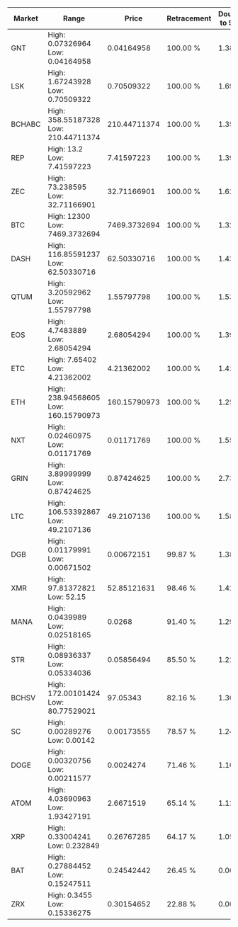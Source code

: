 | Market | Range | Price| Retracement | Doubles to 50% |
| --- | --- | --- | --- | --- |
| GNT | High: 0.07326964<br />Low: 0.04164958 | 0.04164958 | 100.00 % | 1.38 |
| LSK | High: 1.67243928<br />Low: 0.70509322 | 0.70509322 | 100.00 % | 1.69 |
| BCHABC | High: 358.55187328<br />Low: 210.44711374 | 210.44711374 | 100.00 % | 1.35 |
| REP | High: 13.2<br />Low: 7.41597223 | 7.41597223 | 100.00 % | 1.39 |
| ZEC | High: 73.238595<br />Low: 32.71166901 | 32.71166901 | 100.00 % | 1.62 |
| BTC | High: 12300<br />Low: 7469.3732694 | 7469.3732694 | 100.00 % | 1.32 |
| DASH | High: 116.85591237<br />Low: 62.50330716 | 62.50330716 | 100.00 % | 1.43 |
| QTUM | High: 3.20592962<br />Low: 1.55797798 | 1.55797798 | 100.00 % | 1.53 |
| EOS | High: 4.7483889<br />Low: 2.68054294 | 2.68054294 | 100.00 % | 1.39 |
| ETC | High: 7.65402<br />Low: 4.21362002 | 4.21362002 | 100.00 % | 1.41 |
| ETH | High: 238.94568605<br />Low: 160.15790973 | 160.15790973 | 100.00 % | 1.25 |
| NXT | High: 0.02460975<br />Low: 0.01171769 | 0.01171769 | 100.00 % | 1.55 |
| GRIN | High: 3.89999999<br />Low: 0.87424625 | 0.87424625 | 100.00 % | 2.73 |
| LTC | High: 106.53392867<br />Low: 49.2107136 | 49.2107136 | 100.00 % | 1.58 |
| DGB | High: 0.01179991<br />Low: 0.00671502 | 0.00672151 | 99.87 % | 1.38 |
| XMR | High: 97.81372821<br />Low: 52.15 | 52.85121631 | 98.46 % | 1.42 |
| MANA | High: 0.0439989<br />Low: 0.02518165 | 0.0268 | 91.40 % | 1.29 |
| STR | High: 0.08936337<br />Low: 0.05334036 | 0.05856494 | 85.50 % | 1.22 |
| BCHSV | High: 172.00101424<br />Low: 80.77529021 | 97.05343 | 82.16 % | 1.30 |
| SC | High: 0.00289276<br />Low: 0.00142 | 0.00173555 | 78.57 % | 1.24 |
| DOGE | High: 0.00320756<br />Low: 0.00211577 | 0.0024274 | 71.46 % | 1.10 |
| ATOM | High: 4.03690963<br />Low: 1.93427191 | 2.6671519 | 65.14 % | 1.12 |
| XRP | High: 0.33004241<br />Low: 0.232849 | 0.26767285 | 64.17 % | 1.05 |
| BAT | High: 0.27884452<br />Low: 0.15247511 | 0.24542442 | 26.45 % | 0.00 |
| ZRX | High: 0.3455<br />Low: 0.15336275 | 0.30154652 | 22.88 % | 0.00 |
